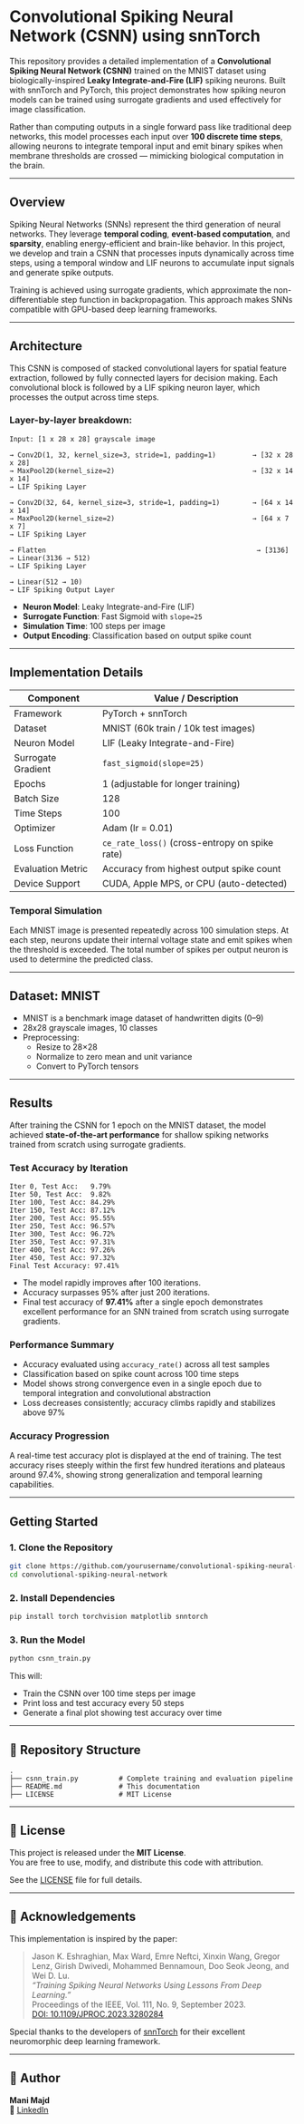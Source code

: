 # Convolutional Spiking Neural Network (CSNN) using snnTorch

This repository provides a detailed implementation of a **Convolutional Spiking Neural Network (CSNN)** trained on the MNIST dataset using biologically-inspired **Leaky Integrate-and-Fire (LIF)** spiking neurons. Built with snnTorch and PyTorch, this project demonstrates how spiking neuron models can be trained using surrogate gradients and used effectively for image classification.

Rather than computing outputs in a single forward pass like traditional deep networks, this model processes each input over **100 discrete time steps**, allowing neurons to integrate temporal input and emit binary spikes when membrane thresholds are crossed — mimicking biological computation in the brain.

---

## Overview

Spiking Neural Networks (SNNs) represent the third generation of neural networks. They leverage **temporal coding**, **event-based computation**, and **sparsity**, enabling energy-efficient and brain-like behavior. In this project, we develop and train a CSNN that processes inputs dynamically across time steps, using a temporal window and LIF neurons to accumulate input signals and generate spike outputs. 

Training is achieved using surrogate gradients, which approximate the non-differentiable step function in backpropagation. This approach makes SNNs compatible with GPU-based deep learning frameworks.

---

## Architecture

This CSNN is composed of stacked convolutional layers for spatial feature extraction, followed by fully connected layers for decision making. Each convolutional block is followed by a LIF spiking neuron layer, which processes the output across time steps.

### Layer-by-layer breakdown:

```
Input: [1 x 28 x 28] grayscale image

→ Conv2D(1, 32, kernel_size=3, stride=1, padding=1)         → [32 x 28 x 28]
→ MaxPool2D(kernel_size=2)                                  → [32 x 14 x 14]
→ LIF Spiking Layer

→ Conv2D(32, 64, kernel_size=3, stride=1, padding=1)        → [64 x 14 x 14]
→ MaxPool2D(kernel_size=2)                                  → [64 x 7 x 7]
→ LIF Spiking Layer

→ Flatten                                                    → [3136]
→ Linear(3136 → 512)
→ LIF Spiking Layer

→ Linear(512 → 10)
→ LIF Spiking Output Layer
```

- **Neuron Model**: Leaky Integrate-and-Fire (LIF)
- **Surrogate Function**: Fast Sigmoid with `slope=25`
- **Simulation Time**: 100 steps per image
- **Output Encoding**: Classification based on output spike count

---

## Implementation Details

| Component             | Value / Description                           |
|----------------------|------------------------------------------------|
| Framework            | PyTorch + snnTorch                            |
| Dataset              | MNIST (60k train / 10k test images)           |
| Neuron Model         | LIF (Leaky Integrate-and-Fire)                |
| Surrogate Gradient   | `fast_sigmoid(slope=25)`                      |
| Epochs               | 1 (adjustable for longer training)            |
| Batch Size           | 128                                            |
| Time Steps           | 100                                            |
| Optimizer            | Adam (lr = 0.01)                               |
| Loss Function        | `ce_rate_loss()` (cross-entropy on spike rate)|
| Evaluation Metric    | Accuracy from highest output spike count      |
| Device Support       | CUDA, Apple MPS, or CPU (auto-detected)       |

### Temporal Simulation

Each MNIST image is presented repeatedly across 100 simulation steps. At each step, neurons update their internal voltage state and emit spikes when the threshold is exceeded. The total number of spikes per output neuron is used to determine the predicted class.

---

## Dataset: MNIST

- MNIST is a benchmark image dataset of handwritten digits (0–9)
- 28x28 grayscale images, 10 classes
- Preprocessing:
  - Resize to 28×28
  - Normalize to zero mean and unit variance
  - Convert to PyTorch tensors

---

## Results

After training the CSNN for 1 epoch on the MNIST dataset, the model achieved **state-of-the-art performance** for shallow spiking networks trained from scratch using surrogate gradients.

### Test Accuracy by Iteration

```
Iter 0, Test Acc:   9.79%
Iter 50, Test Acc:  9.82%
Iter 100, Test Acc: 84.29%
Iter 150, Test Acc: 87.12%
Iter 200, Test Acc: 95.55%
Iter 250, Test Acc: 96.57%
Iter 300, Test Acc: 96.72%
Iter 350, Test Acc: 97.31%
Iter 400, Test Acc: 97.26%
Iter 450, Test Acc: 97.32%
Final Test Accuracy: 97.41%
```

- The model rapidly improves after 100 iterations.
- Accuracy surpasses 95% after just 200 iterations.
- Final test accuracy of **97.41%** after a single epoch demonstrates excellent performance for an SNN trained from scratch using surrogate gradients.

### Performance Summary

- Accuracy evaluated using `accuracy_rate()` across all test samples
- Classification based on spike count across 100 time steps
- Model shows strong convergence even in a single epoch due to temporal integration and convolutional abstraction
- Loss decreases consistently; accuracy climbs rapidly and stabilizes above 97%

### Accuracy Progression

A real-time test accuracy plot is displayed at the end of training. The test accuracy rises steeply within the first few hundred iterations and plateaus around 97.4%, showing strong generalization and temporal learning capabilities.

---

## Getting Started

### 1. Clone the Repository

```bash
git clone https://github.com/yourusername/convolutional-spiking-neural-network.git
cd convolutional-spiking-neural-network
```

### 2. Install Dependencies

```bash
pip install torch torchvision matplotlib snntorch
```

### 3. Run the Model

```bash
python csnn_train.py
```

This will:
- Train the CSNN over 100 time steps per image
- Print loss and test accuracy every 50 steps
- Generate a final plot showing test accuracy over time

---

## 📁 Repository Structure

```
.
├── csnn_train.py          # Complete training and evaluation pipeline
├── README.md              # This documentation
├── LICENSE                # MIT License
```

---

## 📜 License

This project is released under the **MIT License**.  
You are free to use, modify, and distribute this code with attribution.

See the [LICENSE](./LICENSE) file for full details.

---

## 🙏 Acknowledgements

This implementation is inspired by the paper:

> Jason K. Eshraghian, Max Ward, Emre Neftci, Xinxin Wang, Gregor Lenz, Girish Dwivedi, Mohammed Bennamoun, Doo Seok Jeong, and Wei D. Lu.  
> *“Training Spiking Neural Networks Using Lessons From Deep Learning.”*  
> Proceedings of the IEEE, Vol. 111, No. 9, September 2023.  
> [DOI: 10.1109/JPROC.2023.3280284](https://doi.org/10.1109/JPROC.2023.3280284)

Special thanks to the developers of [snnTorch](https://github.com/jeshraghian/snntorch) for their excellent neuromorphic deep learning framework.

---

## 👤 Author

**Mani Majd**  
🔗 [LinkedIn](https://www.linkedin.com/in/mani-majd)  
